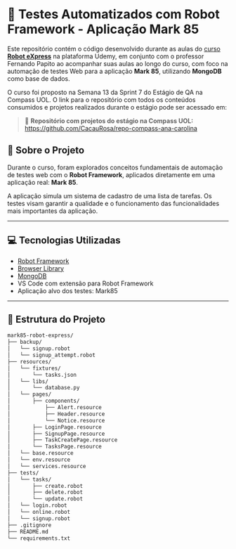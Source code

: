 # 🤖 Testes Automatizados com Robot Framework - Aplicação Mark 85

Este repositório contém o código desenvolvido durante as aulas do [curso **Robot eXpress**](https://www.udemy.com/course/robot-express/) na plataforma Udemy, em conjunto com o professor Fernando Papito ao acompanhar suas aulas ao longo do curso, com foco na automação de testes Web para a aplicação **Mark 85**, utilizando **MongoDB** como base de dados.

O curso foi proposto na Semana 13 da Sprint 7 do Estágio de QA na Compass UOL. O link para o repositório com todos os conteúdos consumidos e projetos realizados durante o estágio pode ser acessado em:
> 🔗 **Repositório com projetos do estágio na Compass UOL:** https://github.com/CacauRosa/repo-compass-ana-carolina

## 📌 Sobre o Projeto

Durante o curso, foram explorados conceitos fundamentais de automação de testes web com o **Robot Framework**, aplicados diretamente em uma aplicação real: **Mark 85**.

A aplicação simula um sistema de cadastro de uma lista de tarefas. Os testes visam garantir a qualidade e o funcionamento das funcionalidades mais importantes da aplicação.

---

## 💻 Tecnologias Utilizadas

- [Robot Framework](https://robotframework.org/)
- [Browser Library](https://robotframework-browser.org/)
- [MongoDB](https://www.mongodb.com/)
- VS Code com extensão para Robot Framework
- Aplicação alvo dos testes: Mark85

---

## 📂 Estrutura do Projeto
```bash
mark85-robot-express/
├── backup/
│   └── signup.robot
│   └── signup_attempt.robot
├── resources/
│   └── fixtures/
│       └── tasks.json
│   └── libs/
│       └── database.py
│   └── pages/
│       ├── components/
│           ├── Alert.resource
│           ├── Header.resource
│           └── Notice.resource
│       ├── LoginPage.resource
│       ├── SignupPage.resource
│       ├── TaskCreatePage.resource
│       └── TasksPage.resource
│   └── base.resource
│   └── env.resource
│   └── services.resource
├── tests/
│   └── tasks/
│       ├── create.robot
│       ├── delete.robot
│       └── update.robot
│   └── login.robot
│   └── online.robot
│   └── signup.robot
├── .gitignore
├── README.md
└── requirements.txt
```

